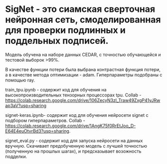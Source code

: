 # SigNet - это сиамская сверточная нейронная сеть, смоделированная для проверки подлинных и поддельных подписей.

Модель обучена на наборе данных CEDAR, с точностью обучающейся и тестовой выборок >99%.

В качестве функции потери была выбрана контрастная функция потери, а в качестве метода оптимизации - adam.
Гиперпараметры подобраны с помощью ray.

train_tpu.ipynb - содержит код для обучения на высокопроизводительных тензорных процессорах tpu. Collab - https://colab.research.google.com/drive/106ZecyN3zl_Traw49ZxgP41yJRwap3aV?usp=sharing

signet-keras.ipynb- содержит код для обучения нейросети signet с подбором гиперпараметров. Collab - https://colab.research.google.com/drive/1AngK75f0RrEtJoo_D-E64E4euOtvrBd3?usp=sharing.

signet_eval.py - содержит код для запуска нейросети на данных вручную. Скачивает предобученную модель с лучшей точностью (полученную на прошлых шагах), и предсказывает возожность подделки.
